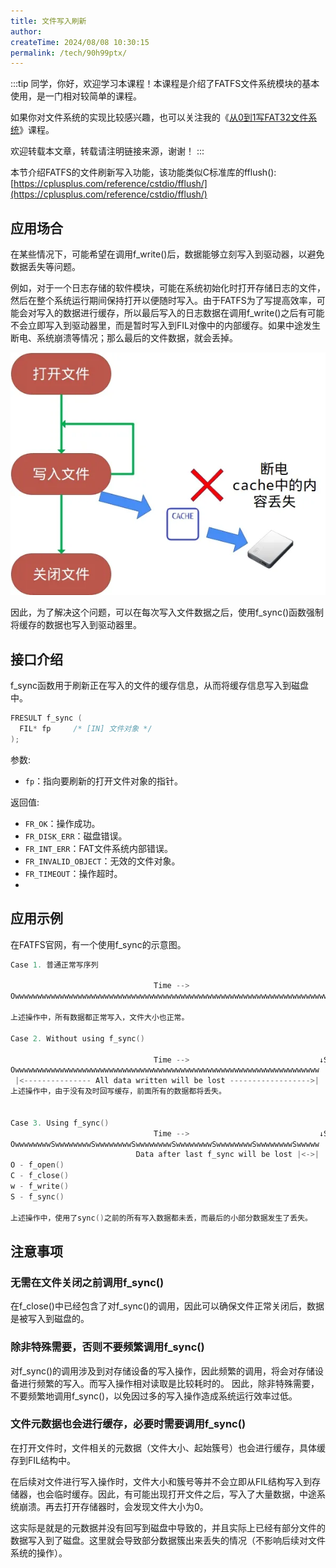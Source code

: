 ```yaml
---
title: 文件写入刷新
author:
createTime: 2024/08/08 10:30:15
permalink: /tech/90h99ptx/
---
```

:::tip
同学，你好，欢迎学习本课程！本课程是介绍了FATFS文件系统模块的基本使用，是一门相对较简单的课程。

如果你对文件系统的实现比较感兴趣，也可以关注我的《[从0到1写FAT32文件系统](https://wuptg.xetlk.com/s/VeHie)》课程。

欢迎转载本文章，转载请注明链接来源，谢谢！
:::

本节介绍FATFS的文件刷新写入功能，该功能类似C标准库的fflush():
[https://cplusplus.com/reference/cstdio/fflush/](https://cplusplus.com/reference/cstdio/fflush/)

## 应用场合
在某些情况下，可能希望在调用f_write()后，数据能够立刻写入到驱动器，以避免数据丢失等问题。

例如，对于一个日志存储的软件模块，可能在系统初始化时打开存储日志的文件，然后在整个系统运行期间保持打开以便随时写入。由于FATFS为了写提高效率，可能会对写入的数据进行缓存，所以最后写入的日志数据在调用f_write()之后有可能不会立即写入到驱动器里，而是暂时写入到FIL对像中的内部缓存。如果中途发生断电、系统崩溃等情况；那么最后的文件数据，就会丢掉。

![alt text](../../../../../.vuepress/public/image/docs/notes/tech/fatfs/use/c2/sync/image.png)

因此，为了解决这个问题，可以在每次写入文件数据之后，使用f_sync()函数强制将缓存的数据也写入到驱动器里。

## 接口介绍

f_sync函数用于刷新正在写入的文件的缓存信息，从而将缓存信息写入到磁盘中。

```c
FRESULT f_sync (
  FIL* fp     /* [IN] 文件对象 */
);
```
参数:

- `fp`：指向要刷新的打开文件对象的指针。

返回值:

- `FR_OK`：操作成功。
- `FR_DISK_ERR`：磁盘错误。
- `FR_INT_ERR`：FAT文件系统内部错误。
- `FR_INVALID_OBJECT`：无效的文件对象。
- `FR_TIMEOUT`：操作超时。
- 
## 应用示例
在FATFS官网，有一个使用f_sync的示意图。

```c
Case 1. 普通正常写序列

                                Time -->                                     ↓Normal shutdown
OwwwwwwwwwwwwwwwwwwwwwwwwwwwwwwwwwwwwwwwwwwwwwwwwwwwwwwwwwwwwwwwwwwwwwwwwwwwC <Power off>

上述操作中，所有数据都正常写入，文件大小也正常。

Case 2. Without using f_sync()

                                Time -->                             ↓System crush
Owwwwwwwwwwwwwwwwwwwwwwwwwwwwwwwwwwwwwwwwwwwwwwwwwwwwwwwwwwwwwwwwwwww
 |<--------------- All data written will be lost ------------------>|
上述操作中，由于没有及时回写缓存，前面所有的数据都将丢失。
    

Case 3. Using f_sync()
                                Time -->                             ↓System crush
OwwwwwwwwSwwwwwwwwSwwwwwwwwSwwwwwwwwSwwwwwwwwSwwwwwwwwSwwwwwwwwSwwwww
                            Data after last f_sync will be lost |<->| 
O - f_open()
C - f_close()
w - f_write()
S - f_sync()

上述操作中，使用了sync()之前的所有写入数据都未丢，而最后的小部分数据发生了丢失。
```

## 注意事项
### 无需在文件关闭之前调用f_sync()
在f_close()中已经包含了对f_sync()的调用，因此可以确保文件正常关闭后，数据是被写入到磁盘的。

### 除非特殊需要，否则不要频繁调用f_sync()
对f_sync()的调用涉及到对存储设备的写入操作，因此频繁的调用，将会对存储设备进行频繁的写入。而写入操作相对读取是比较耗时的。
因此，除非特殊需要，不要频繁地调用f_sync()，以免因过多的写入操作造成系统运行效率过低。

### 文件元数据也会进行缓存，必要时需要调用f_sync()
在打开文件时，文件相关的元数据（文件大小、起始簇号）也会进行缓存，具体缓存到FIL结构中。

在后续对文件进行写入操作时，文件大小和簇号等并不会立即从FIL结构写入到存储器，也会临时缓存。因此，有可能出现打开文件之后，写入了大量数据，中途系统崩溃。再去打开存储器时，会发现文件大小为0。

这实际是就是的元数据并没有回写到磁盘中导致的，并且实际上已经有部分文件的数据写入到了磁盘。这里就会导致部分数据簇出来丢失的情况（不影响后续对文件系统的操作）。

